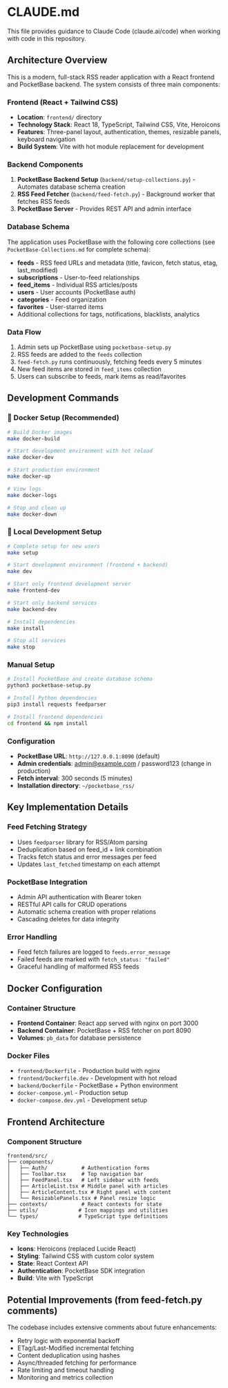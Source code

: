 # CLAUDE.md

This file provides guidance to Claude Code (claude.ai/code) when working with code in this repository.

## Architecture Overview

This is a modern, full-stack RSS reader application with a React frontend and PocketBase backend. The system consists of three main components:

### Frontend (React + Tailwind CSS)
- **Location**: `frontend/` directory
- **Technology Stack**: React 18, TypeScript, Tailwind CSS, Vite, Heroicons
- **Features**: Three-panel layout, authentication, themes, resizable panels, keyboard navigation
- **Build System**: Vite with hot module replacement for development

### Backend Components
1. **PocketBase Backend Setup** (`backend/setup-collections.py`) - Automates database schema creation
2. **RSS Feed Fetcher** (`backend/feed-fetch.py`) - Background worker that fetches RSS feeds
3. **PocketBase Server** - Provides REST API and admin interface

### Database Schema

The application uses PocketBase with the following core collections (see `PocketBase-Collections.md` for complete schema):

- **feeds** - RSS feed URLs and metadata (title, favicon, fetch status, etag, last_modified)
- **subscriptions** - User-to-feed relationships  
- **feed_items** - Individual RSS articles/posts
- **users** - User accounts (PocketBase auth)
- **categories** - Feed organization
- **favorites** - User-starred items
- Additional collections for tags, notifications, blacklists, analytics

### Data Flow

1. Admin sets up PocketBase using `pocketbase-setup.py`
2. RSS feeds are added to the `feeds` collection
3. `feed-fetch.py` runs continuously, fetching feeds every 5 minutes
4. New feed items are stored in `feed_items` collection
5. Users can subscribe to feeds, mark items as read/favorites

## Development Commands

### 🐳 Docker Setup (Recommended)

```bash
# Build Docker images
make docker-build

# Start development environment with hot reload
make docker-dev

# Start production environment  
make docker-up

# View logs
make docker-logs

# Stop and clean up
make docker-down
```

### 🔧 Local Development Setup

```bash
# Complete setup for new users
make setup

# Start development environment (frontend + backend)
make dev

# Start only frontend development server
make frontend-dev

# Start only backend services  
make backend-dev

# Install dependencies
make install

# Stop all services
make stop
```

### Manual Setup
```bash
# Install PocketBase and create database schema
python3 pocketbase-setup.py

# Install Python dependencies
pip3 install requests feedparser

# Install frontend dependencies
cd frontend && npm install
```

### Configuration

- **PocketBase URL**: `http://127.0.0.1:8090` (default)
- **Admin credentials**: admin@example.com / password123 (change in production)
- **Fetch interval**: 300 seconds (5 minutes)
- **Installation directory**: `~/pocketbase_rss/`

## Key Implementation Details

### Feed Fetching Strategy
- Uses `feedparser` library for RSS/Atom parsing
- Deduplication based on feed_id + link combination
- Tracks fetch status and error messages per feed
- Updates `last_fetched` timestamp on each attempt

### PocketBase Integration
- Admin API authentication with Bearer token
- RESTful API calls for CRUD operations
- Automatic schema creation with proper relations
- Cascading deletes for data integrity

### Error Handling
- Feed fetch failures are logged to `feeds.error_message`
- Failed feeds are marked with `fetch_status: "failed"`
- Graceful handling of malformed RSS feeds

## Docker Configuration

### Container Structure
- **Frontend Container**: React app served with nginx on port 3000
- **Backend Container**: PocketBase + RSS fetcher on port 8090  
- **Volumes**: `pb_data` for database persistence

### Docker Files
- `frontend/Dockerfile` - Production build with nginx
- `frontend/Dockerfile.dev` - Development with hot reload
- `backend/Dockerfile` - PocketBase + Python environment
- `docker-compose.yml` - Production setup
- `docker-compose.dev.yml` - Development setup

## Frontend Architecture

### Component Structure
```
frontend/src/
├── components/
│   ├── Auth/           # Authentication forms
│   ├── Toolbar.tsx     # Top navigation bar
│   ├── FeedPanel.tsx   # Left sidebar with feeds
│   ├── ArticleList.tsx # Middle panel with articles
│   ├── ArticleContent.tsx # Right panel with content
│   └── ResizablePanels.tsx # Panel resize logic
├── contexts/           # React contexts for state
├── utils/             # Icon mappings and utilities
└── types/             # TypeScript type definitions
```

### Key Technologies
- **Icons**: Heroicons (replaced Lucide React)
- **Styling**: Tailwind CSS with custom color system
- **State**: React Context API
- **Authentication**: PocketBase SDK integration
- **Build**: Vite with TypeScript

## Potential Improvements (from feed-fetch.py comments)

The codebase includes extensive comments about future enhancements:
- Retry logic with exponential backoff
- ETag/Last-Modified incremental fetching
- Content deduplication using hashes
- Async/threaded fetching for performance
- Rate limiting and timeout handling
- Monitoring and metrics collection